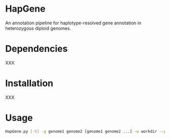 # HapGene
An annotation pipeline for haplotype-resolved gene annotation in heterozygous diploid genomes.

# Dependencies
XXX

# Installation
XXX 

# Usage
```bash
HapGene.py [-h] -g genome1 genome2 [genome1 genome2 ...] -w workdir --protein protein -t threads -r rawdatadir -s species -p prefix1 prefix2 [prefix1 prefix2 ...] [--TE_anno] [--long] [--lib TE_library] [--threshold THRESHOLD] [--lencf length_cutoff] [--tpmcf TPM_Value_cutoff]
```


